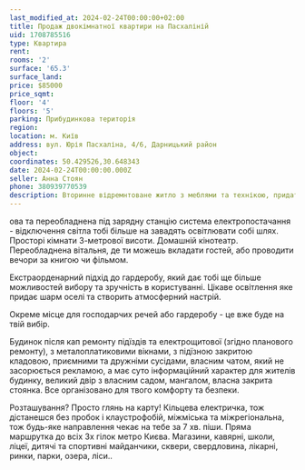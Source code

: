```yaml
---
last_modified_at: 2024-02-24T00:00:00+02:00
title: Продаж двокімнатної квартири на Пасхаліній
uid: 1708785516
type: Квартира
rent:
rooms: '2'
surface: '65.3'
surface_land:
price: $85000
price_sqmt:
floor: '4'
floors: '5'
parking: Прибудинкова територія
region:
location: м. Київ
address: вул. Юрія Пасхаліна, 4/6, Дарницький район
object:
coordinates: 50.429526,30.648343
date: 2024-02-24T00:00:00.000Z
seller: Анна Стоян
phone: 380939770539
description: Вторинне відремнтоване житло з меблями та технікою, придатне і готове для проживання
---
```


ова та переобладнена під зарядну станцію система електропостачання - відключення світла тобі більше на завадять освітлювати собі шлях.
Просторі кімнати 3-метрової висоти. Домашній кінотеатр. Переобладнена вітальня, де ти можешь вкладати гостей, або проводити вечори за книгою чи фільмом.

Екстраорденарний підхід до гардеробу, який дає тобі ще більше можливостей вибору та зручність в користуванні.
Цікаве освітлення яке придає шарм оселі та створить атмосферний настрій.

Окреме місце для господарчих речей або гардеробу - це вже буде на твій вибір.

Будинок після кап ремонту підїздів та електрощитової (згідно планового ремонту), з металоплатиковими вікнами, з підїзною закритою кладовою, приємними та дружніми сусідами, власним чатом, який не засорюється рекламою, а має суто інформаційний характер для жителів будинку, великий двір з власним садом, мангалом, власна закрита стоянка. Все організовано для твого комфорту та безпеки.

Розташування? Просто глянь на карту! Кільцева електричка, тож дістанешся без пробок і клаустрофобій, міжміська та міжрегіональна, тож будь-яке направлення чекає на тебе за 7 хв. піши. Пряма маршрутка до всіх 3х гілок метро Києва. Магазини, кавярні, школи, ліцеї, дитячі та спортивні майданчики, сквери, свердловина, лікарні, ринки, парки, озера, ліси..
